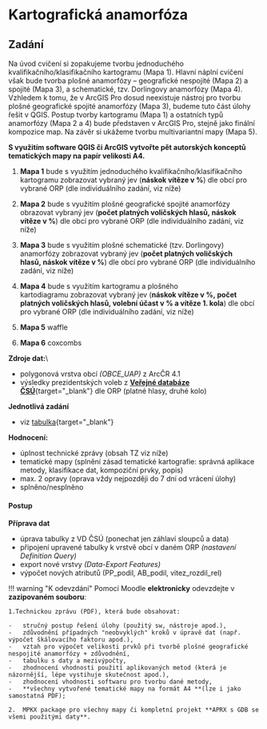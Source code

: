 # Kartografická anamorfóza

## Zadání 

Na úvod cvičení si zopakujeme tvorbu jednoduchého kvalifikačního/klasifikačního kartogramu (Mapa 1). Hlavní náplní cvičení však bude tvorba plošné anamorfózy – geografické nespojité (Mapa 2) a spojité (Mapa 3), a schematické, tzv. Dorlingovy anamorfózy (Mapa 4). Vzhledem k tomu, že v ArcGIS Pro dosud neexistuje nástroj pro tvorbu plošné geografické spojité anamorfózy (Mapa 3), budeme tuto část úlohy řešit v QGIS. Postup tvorby kartogramu (Mapa 1) a ostatních typů anamorfózy (Mapa 2 a 4) bude představen v ArcGIS Pro, stejně jako finální kompozice map. Na závěr si ukážeme tvorbu multivariantní mapy (Mapa 5).

**S využitím software QGIS či ArcGIS vytvořte pět autorských konceptů tematických mapy na papír velikosti A4.**

1.  **Mapa 1** bude s využitím jednoduchého kvalifikačního/klasifikačního kartogramu zobrazovat vybraný jev (**náskok vítěze v %**) dle obcí pro vybrané ORP (dle individuálního zadání, viz níže)

2.  **Mapa 2** bude s využitím plošné geografické spojité anamorfózy obrazovat vybraný jev (**počet platných voličských hlasů, náskok vítěze v %**) dle obcí pro vybrané ORP (dle individuálního zadání, viz níže)

3.  **Mapa 3** bude s využitím plošné schematické (tzv. Dorlingovy) anamorfózy zobrazovat vybraný jev (**počet platných voličských hlasů, náskok vítěze v %**) dle obcí pro vybrané ORP (dle individuálního zadání, viz níže)

4.  **Mapa 4** bude s využitím kartogramu a plošného kartodiagramu zobrazovat vybraný jev (**náskok vítěze v %, počet platných voličských hlasů, volební účast v % a vítěze 1.  kola**) dle obcí pro vybrané ORP (dle individuálního zadání, viz níže)

5.  **Mapa 5** waffle

6.  **Mapa 6** coxcombs

**Zdroje dat:**\

-   polygonová vrstva obcí *(OBCE_UAP)* z ArcČR 4.1
-   výsledky prezidentských voleb z [**Veřejné databáze ČSÚ**](https://vdb.czso.cz/vdbvo2/faces/cs/index.jsf?page=vystup-objekt-parametry&z=T&f=TABULKA&sp=A&skupId=5033&katalog=34015&pvo=VOLDPR202302-OB-OR&str=v103&v=v101__VOLKOLO__1059__1){target="_blank"} dle ORP (platné hlasy, druhé kolo)

**Jednotlivá zadání**

-   viz [tabulka](https://moodle-vyuka.cvut.cz/draftfile.php/12299/user/draft/671901552/155KAT3_Uloha2_zadani_2024.xlsx){target="_blank"}

**Hodnocení:**

-   úplnost technické zprávy (obsah TZ viz níže)
-   tematické mapy (splnění zásad tematické kartografie: správná aplikace metody, klasifikace dat, kompoziční prvky, popis)
-   max. 2 opravy (oprava vždy nejpozději do 7 dní od vrácení úlohy)
-   splněno/nesplněno

#### Postup

**Příprava dat**

-   úprava tabulky z VD ČSÚ (ponechat jen záhlaví sloupců a data) 
-   připojení upravené tabulky k vrstvě obcí v daném ORP *(nastavení Definition Query)*
-   export nové vrstvy *(Data-Export Features)*
-   výpočet nových atributů (PP_podil, AB_podil, vitez_rozdil_rel) 

!!! warning "K odevzdání"
    Pomocí Moodle **elektronicky** odevzdejte v **zazipovaném souboru**:

    1.Technickou zprávu (PDF), která bude obsahovat:

    -   stručný postup řešení úlohy (použitý sw, nástroje apod.),
    -   zdůvodnění případných "neobvyklých" kroků v úpravě dat (např. výpočet škálovacího faktoru apod.),
    -   vztah pro výpočet velikosti prvků při tvorbě plošné geografické nespojité anamorfózy + zdůvodnění,
    -   tabulku s daty a mezivýpočty,
    -   zhodnocení vhodnosti použití aplikovaných metod (která je názornější, lépe vystihuje skutečnost apod.),
    -   zhodnocení vhodnosti softwaru pro tvorbu dané metody,
    -   **všechny vytvořené tematické mapy na formát A4 **(lze i jako samostatná PDF);

    2.  MPKX package pro všechny mapy či kompletní projekt **APRX s GDB se všemi použitými daty**.